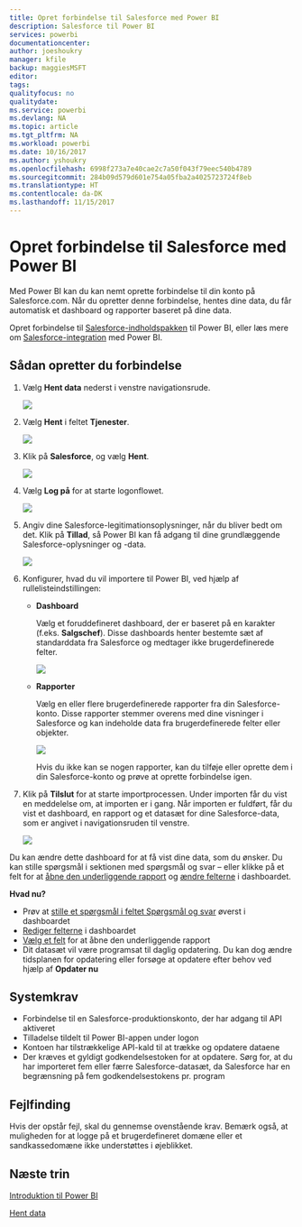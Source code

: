 ```yaml
---
title: Opret forbindelse til Salesforce med Power BI
description: Salesforce til Power BI
services: powerbi
documentationcenter: 
author: joeshoukry
manager: kfile
backup: maggiesMSFT
editor: 
tags: 
qualityfocus: no
qualitydate: 
ms.service: powerbi
ms.devlang: NA
ms.topic: article
ms.tgt_pltfrm: NA
ms.workload: powerbi
ms.date: 10/16/2017
ms.author: yshoukry
ms.openlocfilehash: 6998f273a7e40cae2c7a50f043f79eec540b4789
ms.sourcegitcommit: 284b09d579d601e754a05fba2a4025723724f8eb
ms.translationtype: HT
ms.contentlocale: da-DK
ms.lasthandoff: 11/15/2017
---
```

# <a name="connect-to-salesforce-with-power-bi"></a>Opret forbindelse til Salesforce med Power BI
Med Power BI kan du kan nemt oprette forbindelse til din konto på Salesforce.com. Når du opretter denne forbindelse, hentes dine data, du får automatisk et dashboard og rapporter baseret på dine data.

Opret forbindelse til [Salesforce-indholdspakken](https://app.powerbi.com/getdata/services/salesforce) til Power BI, eller læs mere om [Salesforce-integration](https://powerbi.microsoft.com/integrations/salesforce) med Power BI.

## <a name="how-to-connect"></a>Sådan opretter du forbindelse
1. Vælg **Hent data** nederst i venstre navigationsrude.
   
   ![](media/service-connect-to-salesforce/pbi_getdata.png) 
2. Vælg **Hent** i feltet **Tjenester**.
   
   ![](media/service-connect-to-salesforce/pbi_getservices.png) 
3. Klik på **Salesforce**, og vælg **Hent**.  
   
   ![](media/service-connect-to-salesforce/salesforce.png)
4. Vælg **Log på** for at starte logonflowet.
   
    ![](media/service-connect-to-salesforce/dialog.png)
5. Angiv dine Salesforce-legitimationsoplysninger, når du bliver bedt om det. Klik på **Tillad**, så Power BI kan få adgang til dine grundlæggende Salesforce-oplysninger og -data.
   
   ![](media/service-connect-to-salesforce/sf_authorize.png)
6. Konfigurer, hvad du vil importere til Power BI, ved hjælp af rullelisteindstillingen:
   
   * **Dashboard**
     
     Vælg et foruddefineret dashboard, der er baseret på en karakter (f.eks. **Salgschef**). Disse dashboards henter bestemte sæt af standarddata fra Salesforce og medtager ikke brugerdefinerede felter.
     
     ![](media/service-connect-to-salesforce/pbi_salesforcechooserole.png)
   * **Rapporter**
     
     Vælg en eller flere brugerdefinerede rapporter fra din Salesforce-konto. Disse rapporter stemmer overens med dine visninger i Salesforce og kan indeholde data fra brugerdefinerede felter eller objekter.
     
     ![](media/service-connect-to-salesforce/pbi_salesforcereports.png)
     
     Hvis du ikke kan se nogen rapporter, kan du tilføje eller oprette dem i din Salesforce-konto og prøve at oprette forbindelse igen.
7. Klik på **Tilslut** for at starte importprocessen. Under importen får du vist en meddelelse om, at importen er i gang. Når importen er fuldført, får du vist et dashboard, en rapport og et datasæt for dine Salesforce-data, som er angivet i navigationsruden til venstre.
   
   ![](media/service-connect-to-salesforce/pbi_getdatasalesforcedash.png)

Du kan ændre dette dashboard for at få vist dine data, som du ønsker. Du kan stille spørgsmål i sektionen med spørgsmål og svar – eller klikke på et felt for at [åbne den underliggende rapport](service-dashboard-tiles.md) og [ændre felterne](service-dashboard-edit-tile.md) i dashboardet.

**Hvad nu?**

* Prøv at [stille et spørgsmål i feltet Spørgsmål og svar](service-q-and-a.md) øverst i dashboardet
* [Rediger felterne](service-dashboard-edit-tile.md) i dashboardet
* [Vælg et felt](service-dashboard-tiles.md) for at åbne den underliggende rapport
* Dit datasæt vil være programsat til daglig opdatering. Du kan dog ændre tidsplanen for opdatering eller forsøge at opdatere efter behov ved hjælp af **Opdater nu**

## <a name="system-requirements"></a>Systemkrav
* Forbindelse til en Salesforce-produktionskonto, der har adgang til API aktiveret
* Tilladelse tildelt til Power BI-appen under logon
* Kontoen har tilstrækkelige API-kald til at trække og opdatere dataene
* Der kræves et gyldigt godkendelsestoken for at opdatere. Sørg for, at du har importeret fem eller færre Salesforce-datasæt, da Salesforce har en begrænsning på fem godkendelsestokens pr. program

## <a name="troubleshooting"></a>Fejlfinding
Hvis der opstår fejl, skal du gennemse ovenstående krav. Bemærk også, at muligheden for at logge på et brugerdefineret domæne eller et sandkassedomæne ikke understøttes i øjeblikket.

## <a name="next-steps"></a>Næste trin
[Introduktion til Power BI](service-get-started.md)

[Hent data](service-get-data.md)

